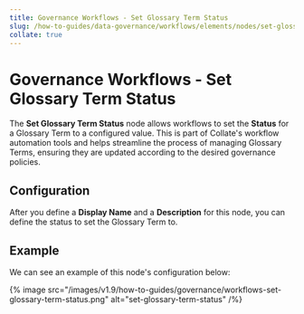 ```yaml
---
title: Governance Workflows - Set Glossary Term Status
slug: /how-to-guides/data-governance/workflows/elements/nodes/set-glossary-term-status
collate: true
---
```


# Governance Workflows - Set Glossary Term Status

The **Set Glossary Term Status** node allows workflows to set the **Status** for a Glossary Term to a configured value.
This is part of Collate's workflow automation tools and helps streamline the process of managing Glossary Terms,
ensuring they are updated according to the desired governance policies.

## Configuration

After you define a **Display Name** and a **Description** for this node, you can define the status to set the Glossary Term to.

## Example

We can see an example of this node's configuration below:

{% image src="/images/v1.9/how-to-guides/governance/workflows-set-glossary-term-status.png" alt="set-glossary-term-status" /%}
